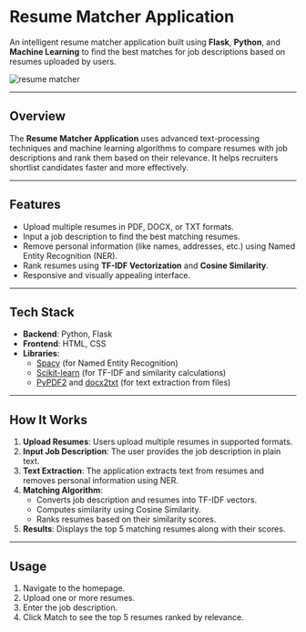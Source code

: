 # **Resume Matcher Application**  
An intelligent resume matcher application built using **Flask**, **Python**, and **Machine Learning** to find the best matches for job descriptions based on resumes uploaded by users.

![resume matcher](https://github.com/user-attachments/assets/38599867-8829-427b-81e9-9e51f75d1d03)

---

## **Overview**

The **Resume Matcher Application** uses advanced text-processing techniques and machine learning algorithms to compare resumes with job descriptions and rank them based on their relevance. It helps recruiters shortlist candidates faster and more effectively.

---

## **Features**

- Upload multiple resumes in PDF, DOCX, or TXT formats.  
- Input a job description to find the best matching resumes.  
- Remove personal information (like names, addresses, etc.) using Named Entity Recognition (NER).  
- Rank resumes using **TF-IDF Vectorization** and **Cosine Similarity**.  
- Responsive and visually appealing interface.

---

## **Tech Stack**

- **Backend**: Python, Flask  
- **Frontend**: HTML, CSS  
- **Libraries**: 
  - [Spacy](https://spacy.io/) (for Named Entity Recognition)  
  - [Scikit-learn](https://scikit-learn.org/) (for TF-IDF and similarity calculations)  
  - [PyPDF2](https://pypi.org/project/PyPDF2/) and [docx2txt](https://pypi.org/project/docx2txt/) (for text extraction from files)

---

## **How It Works**

1. **Upload Resumes**: Users upload multiple resumes in supported formats.  
2. **Input Job Description**: The user provides the job description in plain text.  
3. **Text Extraction**: The application extracts text from resumes and removes personal information using NER.  
4. **Matching Algorithm**: 
   - Converts job description and resumes into TF-IDF vectors.  
   - Computes similarity using Cosine Similarity.  
   - Ranks resumes based on their similarity scores.  
5. **Results**: Displays the top 5 matching resumes along with their scores.

---

## **Usage**
1. Navigate to the homepage.
2. Upload one or more resumes.
3. Enter the job description.
4. Click Match to see the top 5 resumes ranked by relevance.
